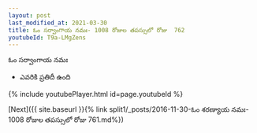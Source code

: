 ```yaml
---
layout: post
last_modified_at: 2021-03-30
title: ఓం సర్వాంగాయ నమః- 1008 రోజుల తపస్సులో రోజు  762
youtubeId: T9a-LMgZens
---
```

 
 
 ఓం సర్వాంగాయ నమః  
 
 -  ఎవరికి ప్రతిదీ ఉంది 
 
  
 
  
 
 
 
 
 
 


{% include youtubePlayer.html id=page.youtubeId %}
 
[Next]({{ site.baseurl }}{% link  split1/_posts/2016-11-30-ఓం శరణ్యాయ నమః- 1008 రోజుల తపస్సులో రోజు  761.md%})
 
